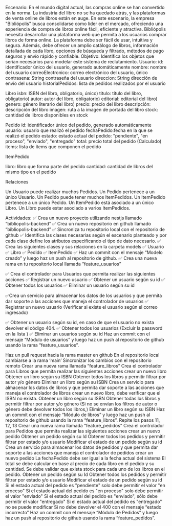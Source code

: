 Escenario:
En el mundo digital actual, las compras online se han convertido en la norma. La industria del libro no se ha quedado atrás, y las plataformas de venta online de libros están en auge. En este escenario, la empresa "Bibliópolis" busca consolidarse como líder en el mercado, ofreciendo una experiencia de compra de libros online fácil, eficiente y atractiva.
Bibliópolis necesita desarrollar una plataforma web que permita a los usuarios comprar libros de forma online. La plataforma debe ser fácil de usar, intuitiva y segura. Además, debe ofrecer un amplio catálogo de libros, información detallada de cada libro, opciones de búsqueda y filtrado, métodos de pago seguros y envío rápido y confiable.
Objetivo:
Identifica los objetos que serían necesarios para modelar este sistema de reclutamiento.
Usuario:
id: identificador único del usuario, generado automáticamente
nombre: nombre del usuario
correoElectronico: correo electrónico del usuario, único
contrasena: String contraseña del usuario
direccion: String dirección de envío del usuario
historialPedidos: lista de pedidos realizados por el usuario

Libro
isbn: ISBN del libro, obligatorio, único)
titulo: título del libro, obligatorio)
autor: autor del libro, obligatorio)
editorial: editorial del libro)
genero: género literario del libro)
precio: precio del libro
descripción: descripción del libro
imagen: ruta a la imagen de portada del libro
stock: cantidad de libros disponibles en stock

Pedido
id: identificador único del pedido, generado automáticamente
usuario: usuario que realizó el pedido
fechaPedido:fecha en la que se realizó el pedido
estado: estado actual del pedido: "pendiente", "en proceso", "enviado", "entregado"
total: precio total del pedido (Calculado)
items: lista de ítems que componen el pedido

ItemPedido

libro: libro que forma parte del pedido
cantidad: cantidad de libros del mismo tipo en el pedido

Relaciones

Un Usuario puede realizar muchos Pedidos.
Un Pedido pertenece a un único Usuario.
Un Pedido puede tener muchos ItemPedidos.
Un ItemPedido pertenece a un único Pedido.
Un ItemPedido está asociado a un único Libro.
Un Libro puede estar asociado a varios ItemPedidos.

Actividades:
✅ Crea un nuevo proyecto utilizando nestjs llamado “bibliopolis-backend”
✅ Crea un nuevo repositorio en github llamado “bibliopolis-backend”
✅ Sincroniza tu repositorio local con el repositorio de github
✅ Identifica las clases necesarias según el escenario planteado y por cada clase define los atributos especificando el tipo de dato necesario.
✅ Crea las siguientes clases y sus relaciones en la carpeta models
✅ Usuario
✅ Libro
✅ Pedido
✅ ItemPedido
✅ Haz un commit con el mensaje “Modelo creado” y luego haz un push al repositorio de github.
✅ Crea una nueva rama en tu repositorio local llamada “feature_usuarios”

✅ Crea el controlador para Usuarios que permita realizar las siguientes acciones
✅ Registrar un nuevo usuario
✅ Obtener un usuario según su id
✅ Obtener todos los usuarios
✅ Eliminar un usuario según su id

✅Crea un servicio para almacenar los datos de los usuarios y que permita dar soporte a las acciones que maneja el controlador de usuarios
✅ Registrar un nuevo usuario (Verificar si existe el usuario según el correo ingresado)

✅ Obtener un usuario según su id, en caso de que el usuario no exista devolver el código 404.
✅ Obtener todos los usuarios (Excluir la password en la lista )
✅ Eliminar un usuarios según su id
Haz un commit con el mensaje “Módulo de usuarios” y luego haz un push al repositorio de github usando la rama “feature_usuarios”.

Haz un pull request hacia la rama master en github
En el repositorio local cambiarse a la rama ‘main’
Sincronizar los cambios con el repositorio remoto
Crear una nueva rama llamada “feature_libros”
Crea el controlador para Libros que permita realizar las siguientes acciones
crear un nuevo libro
Obtener un libro según su ISBN
Obtener todos los libros y permitir filtrar por autor y/o género
Eliminar un libro según su ISBN
Crea un servicio para almacenar los datos de libros y que permita dar soporte a las acciones que maneja el controlador de libros
crear un nuevo libro, debe verificar que el ISBN no exista.
Obtener un libro según su ISBN
Obtener todas los libros y permitir filtrar por autor y/o género (Si no se envían los filtros de autor o género debe devolver todos los libros,)
Eliminar un libro según su ISBN
Haz un commit con el mensaje “Módulo de libros” y luego haz un push al repositorio de github usando la rama “feature_libros”.
Repite los pasos 11, 12, 13
Crear una nueva rama llamada “feature_pedidos”
Crea el controlador para Pedidos que permita realizar las siguientes acciones
crear un nuevo pedido
Obtener un pedido según su Id
Obtener todos los pedidos y permitir filtrar por estado y/o usuario
Modificar el estado de un pedido según su id
Crea un servicio para almacenar los datos de pedidos y que permita dar soporte a las acciones que maneja el controlador de pedidos
crear un nuevo pedido
La fechaPedido debe ser igual a la fecha actual del sistema
El total se debe calcular en base al precio de cada libro en el pedido y su cantidad.
Se debe validar que exista stock para cada uno de los libros en el pedido.
Obtener un pedido según su Id
Obtener todos los pedidos y permitir filtrar por estado y/o usuario
Modificar el estado de un pedido según su id
Si el estado actual del pedido es "pendiente" solo debe permitir el valor "en proceso"
Si el estado actual del pedido es "en proceso" solo debe permitir el valor "enviado"
Si el estado actual del pedido es "enviado", sólo debe permitir el valor "entregado"
Si el estado actual del pedido es "entregado" no se puede modificar
Si no debe devolver el 400 con el mensaje “estado incorrecto”
Haz un commit con el mensaje “Módulo de Pedidos” y luego haz un push al repositorio de github usando la rama “feature_pedidos”.

